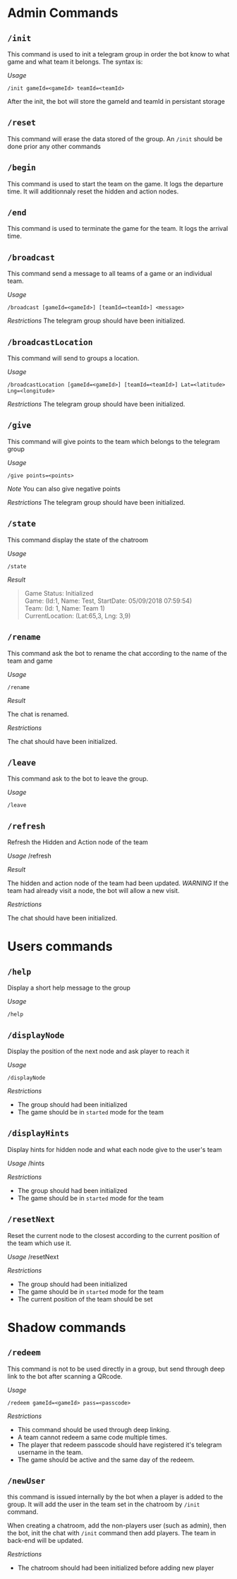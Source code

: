 # Admin Commands
## `/init`
This command is used to init a telegram group in order the bot know to what game and what team it belongs. The syntax is:

_Usage_

    /init gameId=<gameId> teamId=<teamId>

After the init, the bot will store the gameId and teamId in persistant storage

## `/reset`
This command will erase the data stored of the group. An `/init` should be done prior any other commands

## `/begin`
This command is used to start the team on the game. It logs the departure time.
It will additionnaly reset the hidden and action nodes.

## `/end`
This command is used to terminate the game for the team. It logs the arrival time.

## `/broadcast`
This command send a message to all teams of a game or an individual team.

_Usage_

    /broadcast [gameId=<gameId>] [teamId=<teamId>] <message>

_Restrictions_
The telegram group should have been initialized.

## `/broadcastLocation`
This command will send to groups a location.

_Usage_

    /broadcastLocation [gameId=<gameId>] [teamId=<teamId>] Lat=<latitude> Lng=<longitude>

_Restrictions_
The telegram group should have been initialized.

## `/give`
This command will give points to the team which belongs to the telegram group

_Usage_

    /give points=<points>

_Note_ You can also give negative points
 
_Restrictions_
The telegram group should have been initialized.

## `/state`
This command display the state of the chatroom

_Usage_

    /state

_Result_
> Game Status: Initialized  
> Game: (Id:1, Name: Test, StartDate: 05/09/2018 07:59:54)  
> Team: (Id: 1, Name: Team 1)  
> CurrentLocation: (Lat:65,3, Lng: 3,9)  

## `/rename`
This command ask the bot to rename the chat according to the name of the team and game

_Usage_

    /rename

_Result_

The chat is renamed.

_Restrictions_

The chat should have been initialized.

## `/leave`
This command ask to the bot to leave the group.

_Usage_

    /leave

## `/refresh`
Refresh the Hidden and Action node of the team

_Usage_
	/refresh

_Result_

The hidden and action node of the team had been updated. _WARNING_ If the team had already visit a node, 
the bot will allow a new visit.

_Restrictions_

The chat should have been initialized.

# Users commands
## `/help`
Display a short help message to the group

_Usage_

`/help`


## `/displayNode`
Display the position of the next node and ask player to reach it

_Usage_

`/displayNode`

_Restrictions_
* The group should had been initialized
* The game should be in `started` mode for the team

## `/displayHints`
Display hints for hidden node and what each node give to the user's team

_Usage_
/hints

_Restrictions_
* The group should had been initialized
* The game should be in `started` mode for the team

## `/resetNext`
Reset the current node to the closest according to the current position of the team which use it.

_Usage_
/resetNext

_Restrictions_
* The group should had been initialized
* The game should be in `started` mode for the team
* The current position of the team should be set

# Shadow commands
## `/redeem`
This command is not to be used directly in a group, but send through deep link to the bot after scanning a QRcode.

_Usage_

    /redeem gameId=<gameId> pass=<passcode>

_Restrictions_
* This command should be used through deep linking. 
* A team cannot redeem a same code multiple times. 
* The player that redeem passcode should have registered it's telegram username in the team. 
* The game should be active and the same day of the redeem.

## `/newUser`
this command is issued internally by the bot when a player is added to the group. It will add the user in the team set in the chatroom by `/init` command.

When creating a chatroom, add the non-players user (such as admin), then the bot, init the chat with `/init` command then add players. The team in back-end will be updated.

_Restrictions_
* The chatroom should had been initialized before adding new player


